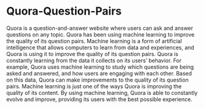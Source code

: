 # Quora-Question-Pairs
Quora is a question-and-answer website where users can ask and answer questions on any topic. Quora has been using machine learning to improve the quality of its question pairs. Machine learning is a form of artificial intelligence that allows computers to learn from data and experiences, and Quora is using it to improve the quality of its question pairs.  Quora is constantly learning from the data it collects on its users’ behavior. For example, Quora uses machine learning to study which questions are being asked and answered, and how users are engaging with each other. Based on this data, Quora can make improvements to the quality of its question pairs.  Machine learning is just one of the ways Quora is improving the quality of its content. By using machine learning, Quora is able to constantly evolve and improve, providing its users with the best possible experience.
